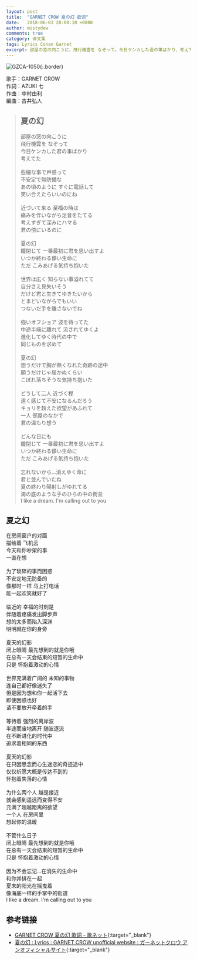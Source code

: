 ```yaml
---
layout: post
title:  "GARNET CROW 夏の幻 歌词"
date:   2018-06-03 20:00:10 +0800
author: mistydew
comments: true
category: 译文集
tags: Lyrics Conan Garnet
excerpt: 部屋の窓の向こうに、飛行機雲を なぞって。今日ケンカした君の事ばかり、考えてた。
---
```

![GZCA-1050](https://ganekuro.github.io/images/discography/single/GZCA-1050.jpg){:.border}

歌手：GARNET CROW<br>
作詞：AZUKI 七<br>
作曲：中村由利<br>
編曲：古井弘人

<blockquote class="original">
  <h2>夏の幻</h2>
  <p>
    部屋の窓の向こうに<br>
    飛行機雲を なぞって<br>
    今日ケンカした君の事ばかり<br>
    考えてた<br>
    <br>
    些細な事で戸惑って<br>
    不安定で無防備な<br>
    あの頃のように すぐに電話して<br>
    笑い合えたらいいのにね<br>
    <br>
    近づいて来る 至福の時は<br>
    痛みを伴いながら足音をたてる<br>
    考えすぎて深みにハマる<br>
    君の傍にいるのに<br>
    <br>
    夏の幻<br>
    瞳閉じて 一番最初に君を思い出すよ<br>
    いつか終わる儚い生命に<br>
    ただ こみあげる気持ち抱いた<br>
    <br>
    世界は広く 知らない事溢れてて<br>
    自分さえ見失いそう<br>
    だけど君と生きてゆきたいから<br>
    とまどいながらでもいい<br>
    つないだ手を離さないでね<br>
    <br>
    強いオフショア 波を待ってた<br>
    中途半端に離れて 流されてゆくよ<br>
    進化してゆく時代の中で<br>
    同じものを求めて<br>
    <br>
    夏の幻<br>
    想うだけで胸が熱くなれた奇跡の途中<br>
    願うだけじゃ届かぬくらい<br>
    こぼれ落ちそうな気持ち抱いた<br>
    <br>
    どうして二人 近づく程<br>
    遠く感じて不安になるんだろう<br>
    キョリを超えた欲望があふれて<br>
    一人 部屋のなかで<br>
    君の温もり想う<br>
    <br>
    どんな日にも<br>
    瞳閉じて 一番最初に君を思い出すよ<br>
    いつか終わる儚い生命に<br>
    ただ こみあげる気持ち抱いた<br>
    <br>
    忘れないから…消えゆく命に<br>
    君と並んでいたね<br>
    夏の終わり陽射しがゆれてる<br>
    海の底のような手のひらの中の街並<br>
    I like a dream. I'm calling out to you
  </p>
</blockquote>

<div class="translation">
  <h2>夏之幻</h2>
  <p>
    在房间窗户的对面<br>
    描绘着 飞机云<br>
    今天和你吵架的事<br>
    一直在想<br>
    <br>
    为了琐碎的事而困惑<br>
    不安定地无防备的<br>
    像那时一样 马上打电话<br>
    能一起欢笑就好了<br>
    <br>
    临近的 幸福的时刻是<br>
    伴随着疼痛发出脚步声<br>
    想的太多而陷入深渊<br>
    明明就在你的身旁<br>
    <br>
    夏天的幻影<br>
    闭上眼睛 最先想到的就是你哦<br>
    在总有一天会结束的短暂的生命中<br>
    只是 怀抱着激动的心情<br>
    <br>
    世界充满着广阔的 未知的事物<br>
    连自己都好像迷失了<br>
    但是因为想和你一起活下去<br>
    即使困惑也好<br>
    请不要放开牵着的手<br>
    <br>
    等待着 强烈的离岸波<br>
    半途而废地离开 随波逐流<br>
    在不断进化的时代中<br>
    追求着相同的东西<br>
    <br>
    夏天的幻影<br>
    在只因思念而心生迷恋的奇迹途中<br>
    仅仅祈愿大概是传达不到的<br>
    怀抱着失落的心情<br>
    <br>
    为什么两个人 越是接近<br>
    就会感到遥远而变得不安<br>
    充满了超越距离的欲望<br>
    一个人 在房间里<br>
    想起你的温暖<br>
    <br>
    不管什么日子<br>
    闭上眼睛 最先想到的就是你哦<br>
    在总有一天会结束的短暂的生命中<br>
    只是 怀抱着激动的心情<br>
    <br>
    因为不会忘记…在消失的生命中<br>
    和你并排在一起<br>
    夏末的阳光在摇曳着<br>
    像海底一样的手掌中的街道<br>
    I like a dream. I'm calling out to you
  </p>
</div>

## 参考链接

* [GARNET CROW 夏の幻 歌詞 - 歌ネット](https://www.uta-net.com/song/12675/){:target="_blank"}
* [夏の幻 : Lyrics : GARNET CROW unofficial website : ガーネットクロウ アンオフィシャルサイト](https://ganekuro.github.io/lyrics/original/Natsu-no-Maboroshi.html){:target="_blank"}
